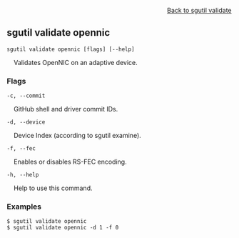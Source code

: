 <div id="readme" class="Box-body readme blob js-code-block-container">
<article class="markdown-body entry-content p-3 p-md-6" itemprop="text">
<p align="right">
<a href="https://github.com/fpgasystems/sgrt/blob/main/cli/manual/sgutil-validate.md#sg-validate">Back to sgutil validate</a>
</p>

## sgutil validate opennic

<code>sgutil validate opennic [flags] [--help]</code>
<p>
  &nbsp; &nbsp; Validates OpenNIC on an adaptive device.
</p>

### Flags
<code>-c, --commit <string></code>
<p>
  &nbsp; &nbsp; GitHub shell and driver commit IDs.
</p>

<code>-d, --device <string></code>
<p>
  &nbsp; &nbsp; Device Index (according to sgutil examine).
</p>

<code>-f, --fec <string></code>
<p>
  &nbsp; &nbsp; Enables or disables RS-FEC encoding.
</p>

<code>-h, --help <string></code>
<p>
  &nbsp; &nbsp; Help to use this command.
</p>

### Examples
```
$ sgutil validate opennic
$ sgutil validate opennic -d 1 -f 0
```